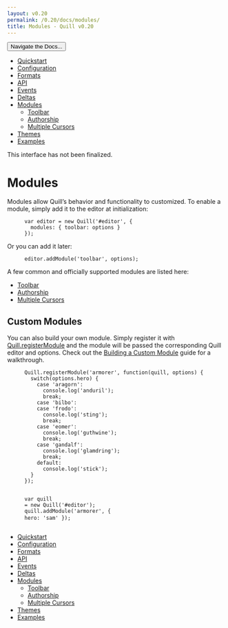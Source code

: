 ```yaml
---
layout: v0.20
permalink: /0.20/docs/modules/
title: Modules - Quill v0.20
---
```

<div class="container">
  <div id="sidebar-dropdown">
    <div class="btn-group">
      <button class="btn btn-default dropdown-toggle" data-toggle="dropdown"
      type="button">Navigate the Docs... <span class="caret"></span></button>
      <ul class="dropdown-menu" role="menu">
        <li>
          <a href="/0.20/docs/quickstart/">Quickstart</a>
        </li>
        <li>
          <a href="/0.20/docs/configuration/">Configuration</a>
        </li>
        <li>
          <a href="/0.20/docs/formats/">Formats</a>
        </li>
        <li>
          <a href="/0.20/docs/api/">API</a>
        </li>
        <li>
          <a href="/0.20/docs/events/">Events</a>
        </li>
        <li>
          <a href="/0.20/docs/deltas/">Deltas</a>
        </li>
        <li class="active">
          <a href="/0.20/docs/modules/">Modules</a>
          <ul>
            <li>
              <a href="/0.20/docs/modules/toolbar/">Toolbar</a>
            </li>
            <li>
              <a href="/0.20/docs/modules/authorship/">Authorship</a>
            </li>
            <li>
              <a href="/0.20/docs/modules/multi-cursors/">Multiple Cursors</a>
            </li>
          </ul>
        </li>
        <li>
          <a href="/0.20/docs/themes/">Themes</a>
        </li>
        <li>
          <a href="/0.20/examples/">Examples</a>
        </li>
      </ul>
    </div>
  </div>
  <div class="row">
    <div class="col-sm-9" id="docs-container">
      <div class="alert alert-warning">
        This interface has not been finalized.
      </div>
      <h1 id="modules">Modules</h1>
      <p>Modules allow Quill’s behavior and functionality to customized. To
      enable a module, simply add it to the editor at initialization:</p>
      <figure class="highlight">
        <pre>
<code class="language-javascript" data-lang="javascript"><span class=
"kd">var</span> <span class="nx">editor</span> <span class=
"o">=</span> <span class="k">new</span> <span class=
"nx">Quill</span><span class="p">(</span><span class=
"s1">'#editor'</span><span class="p">,</span> <span class="p">{</span>
  <span class="na">modules</span><span class="p">:</span> <span class=
"p">{</span> <span class="na">toolbar</span><span class=
"p">:</span> <span class="nx">options</span> <span class="p">}</span>
<span class="p">});</span></code>
</pre>
      </figure>
      <p>Or you can add it later:</p>
      <figure class="highlight">
        <pre>
<code class="language-javascript" data-lang="javascript"><span class=
"nx">editor</span><span class="p">.</span><span class=
"nx">addModule</span><span class="p">(</span><span class=
"s1">'toolbar'</span><span class="p">,</span> <span class=
"nx">options</span><span class="p">);</span></code>
</pre>
      </figure>
      <p>A few common and officially supported modules are listed here:</p>
      <ul>
        <li>
          <a href="/0.20/docs/modules/toolbar/">Toolbar</a>
        </li>
        <li>
          <a href="/0.20/docs/modules/authorship/">Authorship</a>
        </li>
        <li>
          <a href="/0.20/docs/modules/multi-cursors/">Multiple Cursors</a>
        </li>
      </ul>
      <h2 id="custom-modules">Custom Modules</h2>
      <p>You can also build your own module. Simply register it with <a href=
      "/0.20/docs/api/">Quill.registerModule</a> and the module will be passed
      the corresponding Quill editor and options. Check out the <a href=
      "/blog/building-a-custom-module/">Building a Custom Module</a> guide for
      a walkthrough.</p>
      <figure class="highlight">
        <pre>
<code class="language-javascript" data-lang="javascript"><span class=
"nx">Quill</span><span class="p">.</span><span class=
"nx">registerModule</span><span class="p">(</span><span class=
"s1">'armorer'</span><span class="p">,</span> <span class=
"kd">function</span><span class="p">(</span><span class=
"nx">quill</span><span class="p">,</span> <span class=
"nx">options</span><span class="p">)</span> <span class="p">{</span>
  <span class="k">switch</span><span class="p">(</span><span class=
"nx">options</span><span class="p">.</span><span class=
"nx">hero</span><span class="p">)</span> <span class="p">{</span>
    <span class="k">case</span> <span class="s1">'aragorn'</span><span class=
"err">:</span>
      <span class="nx">console</span><span class="p">.</span><span class=
"nx">log</span><span class="p">(</span><span class=
"s1">'anduril'</span><span class="p">);</span>
      <span class="k">break</span><span class="p">;</span>
    <span class="k">case</span> <span class="s1">'bilbo'</span><span class=
"err">:</span>
    <span class="k">case</span> <span class="s1">'frodo'</span><span class=
"err">:</span>
      <span class="nx">console</span><span class="p">.</span><span class=
"nx">log</span><span class="p">(</span><span class=
"s1">'sting'</span><span class="p">);</span>
      <span class="k">break</span><span class="p">;</span>
    <span class="k">case</span> <span class="s1">'eomer'</span><span class=
"err">:</span>
      <span class="nx">console</span><span class="p">.</span><span class=
"nx">log</span><span class="p">(</span><span class=
"s1">'guthwine'</span><span class="p">);</span>
      <span class="k">break</span><span class="p">;</span>
    <span class="k">case</span> <span class="s1">'gandalf'</span><span class=
"err">:</span>
      <span class="nx">console</span><span class="p">.</span><span class=
"nx">log</span><span class="p">(</span><span class=
"s1">'glamdring'</span><span class="p">);</span>
      <span class="k">break</span><span class="p">;</span>
    <span class="nl">default</span><span class="p">:</span>
      <span class="nx">console</span><span class="p">.</span><span class=
"nx">log</span><span class="p">(</span><span class=
"s1">'stick'</span><span class="p">);</span>
  <span class="p">}</span>
<span class="p">});</span>

<span class="kd">var</span> <span class="nx">quill</span> <span class=
"o">=</span> <span class="k">new</span> <span class=
"nx">Quill</span><span class="p">(</span><span class=
"s1">'#editor'</span><span class="p">);</span>
<span class="nx">quill</span><span class="p">.</span><span class=
"nx">addModule</span><span class="p">(</span><span class=
"s1">'armorer'</span><span class="p">,</span> <span class="p">{</span>
  <span class="na">hero</span><span class="p">:</span> <span class=
"s1">'sam'</span>
<span class="p">});</span></code>
</pre>
      </figure>
    </div>
    <div class="col-sm-3" id="sidebar-container">
      <div class="sidebar-nav" data-offset-top="40" data-spy="affix">
        <ul class="nav">
          <li>
            <a href="/0.20/docs/quickstart/">Quickstart</a>
          </li>
          <li>
            <a href="/0.20/docs/configuration/">Configuration</a>
          </li>
          <li>
            <a href="/0.20/docs/formats/">Formats</a>
          </li>
          <li>
            <a href="/0.20/docs/api/">API</a>
          </li>
          <li>
            <a href="/0.20/docs/events/">Events</a>
          </li>
          <li>
            <a href="/0.20/docs/deltas/">Deltas</a>
          </li>
          <li class="active">
            <a href="/0.20/docs/modules/">Modules</a>
            <ul class="nav">
              <li>
                <a href="/0.20/docs/modules/toolbar/">Toolbar</a>
              </li>
              <li>
                <a href="/0.20/docs/modules/authorship/">Authorship</a>
              </li>
              <li>
                <a href="/0.20/docs/modules/multi-cursors/">Multiple
                Cursors</a>
              </li>
            </ul>
          </li>
          <li>
            <a href="/0.20/docs/themes/">Themes</a>
          </li>
          <li>
            <a href="/0.20/examples/">Examples</a>
          </li>
        </ul>
      </div>
    </div>
  </div>
</div>
<script type="text/javascript" src="//ajax.googleapis.com/ajax/libs/jquery/1.11.0/jquery.min.js"></script>
<script type="text/javascript" src="//netdna.bootstrapcdn.com/bootstrap/3.3.4/js/bootstrap.min.js"></script>